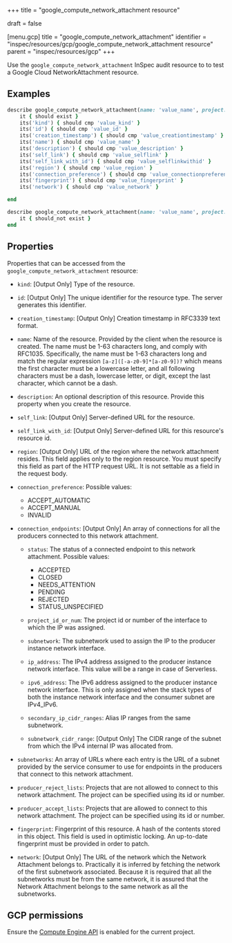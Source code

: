 +++
title = "google_compute_network_attachment resource"

draft = false


[menu.gcp]
title = "google_compute_network_attachment"
identifier = "inspec/resources/gcp/google_compute_network_attachment resource"
parent = "inspec/resources/gcp"
+++

Use the `google_compute_network_attachment` InSpec audit resource to to test a Google Cloud NetworkAttachment resource.

## Examples

```ruby
describe google_compute_network_attachment(name: 'value_name', project: 'chef-gcp-inspec', region: ' value_region') do
	it { should exist }
	its('kind') { should cmp 'value_kind' }
	its('id') { should cmp 'value_id' }
	its('creation_timestamp') { should cmp 'value_creationtimestamp' }
	its('name') { should cmp 'value_name' }
	its('description') { should cmp 'value_description' }
	its('self_link') { should cmp 'value_selflink' }
	its('self_link_with_id') { should cmp 'value_selflinkwithid' }
	its('region') { should cmp 'value_region' }
	its('connection_preference') { should cmp 'value_connectionpreference' }
	its('fingerprint') { should cmp 'value_fingerprint' }
	its('network') { should cmp 'value_network' }

end

describe google_compute_network_attachment(name: 'value_name', project: 'chef-gcp-inspec', region: ' value_region') do
	it { should_not exist }
end
```

## Properties

Properties that can be accessed from the `google_compute_network_attachment` resource:


  * `kind`: [Output Only] Type of the resource.

  * `id`: [Output Only] The unique identifier for the resource type. The server generates this identifier.

  * `creation_timestamp`: [Output Only] Creation timestamp in RFC3339 text format.

  * `name`: Name of the resource. Provided by the client when the resource is created. The name must be 1-63 characters long, and comply with RFC1035. Specifically, the name must be 1-63 characters long and match the regular expression `[a-z]([-a-z0-9]*[a-z0-9])?` which means the first character must be a lowercase letter, and all following characters must be a dash, lowercase letter, or digit, except the last character, which cannot be a dash.

  * `description`: An optional description of this resource. Provide this property when you create the resource.

  * `self_link`: [Output Only] Server-defined URL for the resource.

  * `self_link_with_id`: [Output Only] Server-defined URL for this resource's resource id.

  * `region`: [Output Only] URL of the region where the network attachment resides. This field applies only to the region resource. You must specify this field as part of the HTTP request URL. It is not settable as a field in the request body.

  * `connection_preference`:
  Possible values:
    * ACCEPT_AUTOMATIC
    * ACCEPT_MANUAL
    * INVALID

  * `connection_endpoints`: [Output Only] An array of connections for all the producers connected to this network attachment.

    * `status`: The status of a connected endpoint to this network attachment.
    Possible values:
      * ACCEPTED
      * CLOSED
      * NEEDS_ATTENTION
      * PENDING
      * REJECTED
      * STATUS_UNSPECIFIED

    * `project_id_or_num`: The project id or number of the interface to which the IP was assigned.

    * `subnetwork`: The subnetwork used to assign the IP to the producer instance network interface.

    * `ip_address`: The IPv4 address assigned to the producer instance network interface. This value will be a range in case of Serverless.

    * `ipv6_address`: The IPv6 address assigned to the producer instance network interface. This is only assigned when the stack types of both the instance network interface and the consumer subnet are IPv4_IPv6.

    * `secondary_ip_cidr_ranges`: Alias IP ranges from the same subnetwork.

    * `subnetwork_cidr_range`: [Output Only] The CIDR range of the subnet from which the IPv4 internal IP was allocated from.

  * `subnetworks`: An array of URLs where each entry is the URL of a subnet provided by the service consumer to use for endpoints in the producers that connect to this network attachment.

  * `producer_reject_lists`: Projects that are not allowed to connect to this network attachment. The project can be specified using its id or number.

  * `producer_accept_lists`: Projects that are allowed to connect to this network attachment. The project can be specified using its id or number.

  * `fingerprint`: Fingerprint of this resource. A hash of the contents stored in this object. This field is used in optimistic locking. An up-to-date fingerprint must be provided in order to patch.

  * `network`: [Output Only] The URL of the network which the Network Attachment belongs to. Practically it is inferred by fetching the network of the first subnetwork associated. Because it is required that all the subnetworks must be from the same network, it is assured that the Network Attachment belongs to the same network as all the subnetworks.


## GCP permissions

Ensure the [Compute Engine API](https://console.cloud.google.com/apis/library/compute.googleapis.com/) is enabled for the current project.
